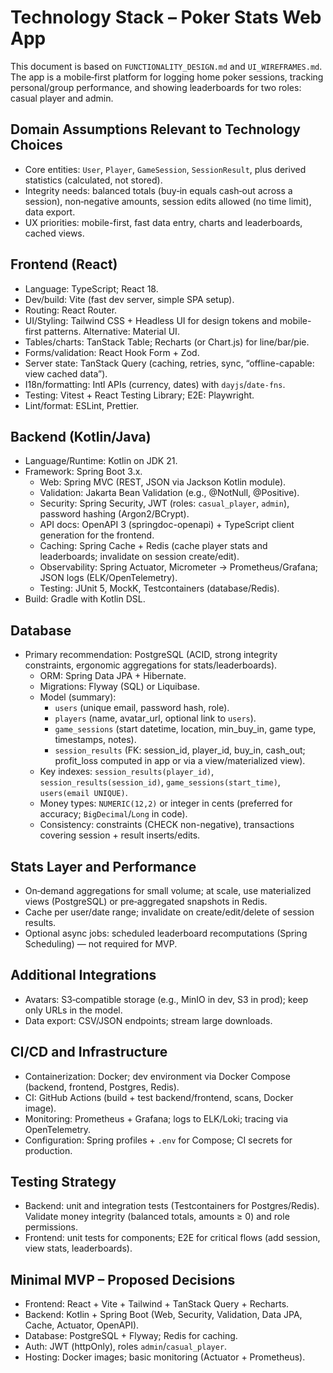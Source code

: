 # Technology Stack – Poker Stats Web App

This document is based on `FUNCTIONALITY_DESIGN.md` and `UI_WIREFRAMES.md`. The app is a mobile‑first platform for logging home poker sessions, tracking personal/group performance, and showing leaderboards for two roles: casual player and admin.

## Domain Assumptions Relevant to Technology Choices
- Core entities: `User`, `Player`, `GameSession`, `SessionResult`, plus derived statistics (calculated, not stored).
- Integrity needs: balanced totals (buy‑in equals cash‑out across a session), non‑negative amounts, session edits allowed (no time limit), data export.
- UX priorities: mobile-first, fast data entry, charts and leaderboards, cached views.

## Frontend (React)
- Language: TypeScript; React 18.
- Dev/build: Vite (fast dev server, simple SPA setup).
- Routing: React Router.
- UI/Styling: Tailwind CSS + Headless UI for design tokens and mobile-first patterns. Alternative: Material UI.
- Tables/charts: TanStack Table; Recharts (or Chart.js) for line/bar/pie.
- Forms/validation: React Hook Form + Zod.
- Server state: TanStack Query (caching, retries, sync, “offline-capable: view cached data”).
- I18n/formatting: Intl APIs (currency, dates) with `dayjs`/`date-fns`.
- Testing: Vitest + React Testing Library; E2E: Playwright.
- Lint/format: ESLint, Prettier.

## Backend (Kotlin/Java)
- Language/Runtime: Kotlin on JDK 21.
- Framework: Spring Boot 3.x.
  - Web: Spring MVC (REST, JSON via Jackson Kotlin module).
  - Validation: Jakarta Bean Validation (e.g., @NotNull, @Positive).
  - Security: Spring Security, JWT (roles: `casual_player`, `admin`), password hashing (Argon2/BCrypt).
  - API docs: OpenAPI 3 (springdoc-openapi) + TypeScript client generation for the frontend.
  - Caching: Spring Cache + Redis (cache player stats and leaderboards; invalidate on session create/edit).
  - Observability: Spring Actuator, Micrometer → Prometheus/Grafana; JSON logs (ELK/OpenTelemetry).
  - Testing: JUnit 5, MockK, Testcontainers (database/Redis).
- Build: Gradle with Kotlin DSL.

## Database
- Primary recommendation: PostgreSQL (ACID, strong integrity constraints, ergonomic aggregations for stats/leaderboards).
  - ORM: Spring Data JPA + Hibernate.
  - Migrations: Flyway (SQL) or Liquibase.
  - Model (summary):
    - `users` (unique email, password hash, role).
    - `players` (name, avatar_url, optional link to `users`).
    - `game_sessions` (start datetime, location, min_buy_in, game type, timestamps, notes).
    - `session_results` (FK: session_id, player_id, buy_in, cash_out; profit_loss computed in app or via a view/materialized view).
  - Key indexes: `session_results(player_id)`, `session_results(session_id)`, `game_sessions(start_time)`, `users(email UNIQUE)`.
  - Money types: `NUMERIC(12,2)` or integer in cents (preferred for accuracy; `BigDecimal`/`Long` in code).
  - Consistency: constraints (CHECK non-negative), transactions covering session + result inserts/edits.

## Stats Layer and Performance
- On‑demand aggregations for small volume; at scale, use materialized views (PostgreSQL) or pre‑aggregated snapshots in Redis.
- Cache per user/date range; invalidate on create/edit/delete of session results.
- Optional async jobs: scheduled leaderboard recomputations (Spring Scheduling) — not required for MVP.

## Additional Integrations
- Avatars: S3‑compatible storage (e.g., MinIO in dev, S3 in prod); keep only URLs in the model.
- Data export: CSV/JSON endpoints; stream large downloads.

## CI/CD and Infrastructure
- Containerization: Docker; dev environment via Docker Compose (backend, frontend, Postgres, Redis).
- CI: GitHub Actions (build + test backend/frontend, scans, Docker image).
- Monitoring: Prometheus + Grafana; logs to ELK/Loki; tracing via OpenTelemetry.
- Configuration: Spring profiles + `.env` for Compose; CI secrets for production.

## Testing Strategy
- Backend: unit and integration tests (Testcontainers for Postgres/Redis). Validate money integrity (balanced totals, amounts ≥ 0) and role permissions.
- Frontend: unit tests for components; E2E for critical flows (add session, view stats, leaderboards).

## Minimal MVP – Proposed Decisions
- Frontend: React + Vite + Tailwind + TanStack Query + Recharts.
- Backend: Kotlin + Spring Boot (Web, Security, Validation, Data JPA, Cache, Actuator, OpenAPI).
- Database: PostgreSQL + Flyway; Redis for caching.
- Auth: JWT (httpOnly), roles `admin`/`casual_player`.
- Hosting: Docker images; basic monitoring (Actuator + Prometheus).
